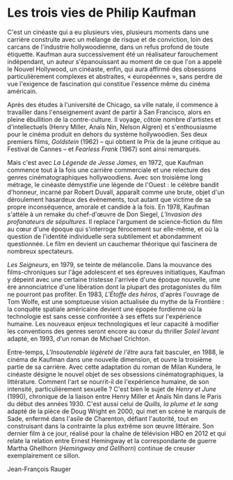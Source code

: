 # Les trois vies de Philip Kaufman

C'est un cinéaste qui a eu plusieurs vies, plusieurs moments dans une carrière construite avec un mélange de risque et de conviction, loin des carcans de l'industrie hollywoodienne, dans un refus profond de toute étiquette. Kaufman aura successivement été un réalisateur farouchement indépendant, un auteur s'épanouissant au moment de ce que l'on a appelé le Nouvel Hollywood, un cinéaste, enfin, qui aura affirmé des obsessions particulièrement complexes et abstraites, « européennes », sans perdre de vue l'exigence de fascination qui constitue l'essence même du cinéma américain.

Après des études à l'université de Chicago, sa ville natale, il commence à travailler dans l'enseignement avant de partir à San Francisco, alors en pleine ébullition de la contre-culture. Il voyage, côtoie nombre d'artistes et d'intellectuels (Henry Miller, Anaïs Nin, Nelson Algren) et s'enthousiasme pour le cinéma produit en dehors du système hollywoodien. Ses deux premiers films, _Goldstein_ (1962) – qui obtient le Prix de la jeune critique au Festival de Cannes – et _Fearless Frank_ (1967) sont ainsi remarqués.

Mais c'est avec _La Légende de Jesse James_, en 1972, que Kaufman commence tout à la fois une carrière commerciale et une relecture des genres cinématographiques hollywoodiens. Avec son troisième long métrage, le cinéaste démystifie une légende de l'Ouest : le célèbre bandit d'honneur, incarné par Robert Duvall, apparaît comme une brute, objet d'un déroulement hasardeux des événements, tout autant que victime de sa propre inconséquence, amorale et candide à la fois. En 1978, Kaufman s'attèle à un remake du chef-d'œuvre de Don Siegel, _L'Invasion des profanateurs de sépultures_. Il replace l'argument de science-fiction du film au cœur d'une époque qui s'interroge férocement sur elle-même, et où la question de l'identité individuelle sera subtilement et abondamment questionnée. Le film en devient un cauchemar théorique qui fascinera de nombreux spectateurs.

_Les Seigneurs_, en 1979, se teinte de mélancolie. Dans la mouvance des films-chroniques sur l'âge adolescent et ses épreuves initiatiques, Kaufman y dépeint avec une certaine tristesse l'arrivée d'une époque nouvelle, une ère annonciatrice d'une libération dont la plupart des protagonistes du film ne pourront pas profiter. En 1983, _L'Étoffe des héros_, d'après l'ouvrage de Tom Wolfe, est une somptueuse vision actualisée du mythe de la Frontière : la conquête spatiale américaine devient une épopée fordienne où la technologie est sans cesse confrontée à ses effets sur l'expérience humaine. Les nouveaux enjeux technologiques et leur capacité à modifier les conventions des genres seront encore au cœur du thriller _Soleil levant_ adapté, en 1993, d'un roman de Michael Crichton.

Entre-temps, _L'Insoutenable légèreté de l'être_ aura fait basculer, en 1988, le cinéma de Kaufman dans une nouvelle dimension, et ouvre la troisième partie de sa carrière. Avec cette adaptation du roman de Milan Kundera, le cinéaste désigne le nouvel objet de ses obsessions cinématographiques, la littérature. Comment l'art se nourrit-il de l'expérience humaine, de son intensité, particulièrement sexuelle ? C'est bien le sujet de _Henry et June_ (1990), chronique de la liaison entre Henry Miller et Anaïs Nin dans le Paris du début des années 1930. C'est aussi celui de _Quills, la plume et le sang_ adapté de la pièce de Doug Wright en 2000, qui met en scène le marquis de Sade, enfermé dans l'asile de Charenton, défiant l'autorité, tout en construisant dans la contrainte la plus extrême son œuvre littéraire. Son dernier film à ce jour, réalisé pour la chaîne de télévision HBO en 2012 et qui relate la relation entre Ernest Hemingway et la correspondante de guerre Martha Ghellhorn (_Hemingway and Gellhorn_) continue de creuser exemplairement ce sillon.

Jean-François Rauger
